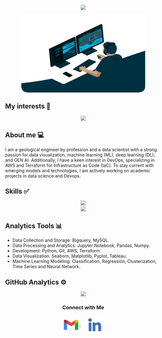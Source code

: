 <p align="center">
   <img src="https://readme-typing-svg.demolab.com?font=Roboto+Slab&color=596A50&size=35&center=true&vCenter=true&width=450&duration=1500&pause=1000&lines=Hi%2C+I'm+Cristhian+Ocampo+%F0%9F%91%8B;Data+Scientist" width="auto" height="45"/>
</p>

<p align="center">
  <img alt="Coding GIF" width="400" height="250" src="assets/Data_main.gif"/>
</p>

## My interests 🔧

<p align="center">
   <img src="https://readme-typing-svg.demolab.com?font=Roboto+Slab&color=596A50&size=35&center=true&vCenter=true&width=450&duration=1500&pause=1000&lines=Artificial+Intelligence;Data+Science;Machine+Learning;DevOps" width="auto" height="35"/>
</p>

## About me 💻

I am a geological engineer by profession and a data scientist with a strong passion for data visualization, machine learning (ML), deep learning (DL), and GEN AI.
Additionally, I have a keen interest in DevOps, specializing in AWS and Terraform for Infrastructure as Code (IaC).
To stay current with emerging models and technologies, I am actively working on academic projects in data science and Devops.

## Skills ✅

<p align="center">
  <a href="https://skillicons.dev">
    <img src="https://skillicons.dev/icons?i=terraform,aws,py,sklearn,tensorflow,ai,docker,ansible"/>
    <br>
    <img src="https://skillicons.dev/icons?i=git,github,anaconda,mysql,bash,linux,vscode,wordpress"/>
  </a>
</p>

## Analytics Tools 📊

- Data Collection and Storage: Bigquery, MySQL.
- Data Processing and Analytics: Jupyter Notebook, Pandas, Numpy.
- Development: Python, Git, AWS, Terraform.
- Data Visualization: Seaborn, Matplotlib, Pyplot, Tableau.
- Machine Learning Modeling: Classification, Regression, Clusterization, Time Series and Neural Network.

## GitHub Analytics ⚙️

<p align="center">
<a href="https://github.com/CCOcampo">
  <img height="180em" src="https://github-readme-stats-eight-theta.vercel.app/api?username=CCOcampo&show_icons=true&theme=algolia&include_all_commits=true&count_private=true"/>
</a>
</p>

<h3 align="center">Connect with Me</h3>
<p align="center">
  <a href="mailto:ccocampob@unal.edu.co" target="_blank">
    <img align="center" src="Assets/gmail.png" alt="mail" height="50" width="55" />
  </a>
  &nbsp;&nbsp;&nbsp;
  <a href="https://www.linkedin.com/in/cristhian-camilo-ocampo-bolivar/" target="_blank">
    <img align="center" src="Assets/Linkedin.png" alt="linkedin" height="60" width="60" />
  </a>
</p>
